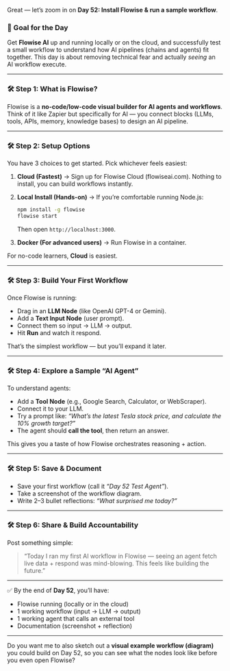 Great — let’s zoom in on **Day 52: Install Flowise & run a sample workflow**.

### 🎯 Goal for the Day

Get **Flowise AI** up and running locally or on the cloud, and successfully test a small workflow to understand how AI pipelines (chains and agents) fit together. This day is about removing technical fear and actually *seeing* an AI workflow execute.

---

### 🛠️ Step 1: What is Flowise?

Flowise is a **no-code/low-code visual builder for AI agents and workflows**. Think of it like Zapier but specifically for AI — you connect blocks (LLMs, tools, APIs, memory, knowledge bases) to design an AI pipeline.

---

### 🛠️ Step 2: Setup Options

You have 3 choices to get started. Pick whichever feels easiest:

1. **Cloud (Fastest)** → Sign up for Flowise Cloud (flowiseai.com). Nothing to install, you can build workflows instantly.
2. **Local Install (Hands-on)** → If you’re comfortable running Node.js:

   ```bash
   npm install -g flowise
   flowise start
   ```

   Then open `http://localhost:3000`.
3. **Docker (For advanced users)** → Run Flowise in a container.

For no-code learners, **Cloud** is easiest.

---

### 🛠️ Step 3: Build Your First Workflow

Once Flowise is running:

* Drag in an **LLM Node** (like OpenAI GPT-4 or Gemini).
* Add a **Text Input Node** (user prompt).
* Connect them so input → LLM → output.
* Hit **Run** and watch it respond.

That’s the simplest workflow — but you’ll expand it later.

---

### 🛠️ Step 4: Explore a Sample “AI Agent”

To understand agents:

* Add a **Tool Node** (e.g., Google Search, Calculator, or WebScraper).
* Connect it to your LLM.
* Try a prompt like: *“What’s the latest Tesla stock price, and calculate the 10% growth target?”*
* The agent should **call the tool**, then return an answer.

This gives you a taste of how Flowise orchestrates reasoning + action.

---

### 🛠️ Step 5: Save & Document

* Save your first workflow (call it *“Day 52 Test Agent”*).
* Take a screenshot of the workflow diagram.
* Write 2–3 bullet reflections: *“What surprised me today?”*

---

### 🛠️ Step 6: Share & Build Accountability

Post something simple:

> “Today I ran my first AI workflow in Flowise — seeing an agent fetch live data + respond was mind-blowing. This feels like building the future.”

---

✅ By the end of **Day 52**, you’ll have:

* Flowise running (locally or in the cloud)
* 1 working workflow (input → LLM → output)
* 1 working agent that calls an external tool
* Documentation (screenshot + reflection)

---

Do you want me to also sketch out a **visual example workflow (diagram)** you could build on Day 52, so you can see what the nodes look like before you even open Flowise?
